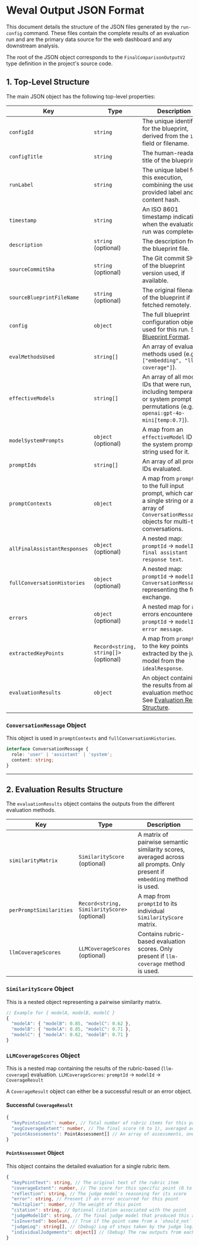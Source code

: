 # Weval Output JSON Format

This document details the structure of the JSON files generated by the `run-config` command. These files contain the complete results of an evaluation run and are the primary data source for the web dashboard and any downstream analysis.

The root of the JSON object corresponds to the `FinalComparisonOutputV2` type definition in the project's source code.

## 1. Top-Level Structure

The main JSON object has the following top-level properties:

| Key | Type | Description |
| --- | --- | --- |
| `configId` | `string` | The unique identifier for the blueprint, derived from the `id` field or filename. |
| `configTitle` | `string` | The human-readable title of the blueprint. |
| `runLabel` | `string` | The unique label for this execution, combining the user-provided label and a content hash. |
| `timestamp` | `string` | An ISO 8601 timestamp indicating when the evaluation run was completed. |
| `description` | `string` (optional) | The description from the blueprint file. |
| `sourceCommitSha` | `string` (optional) | The Git commit SHA of the blueprint version used, if available. |
| `sourceBlueprintFileName` | `string` (optional) | The original filename of the blueprint if fetched remotely. |
| `config` | `object` | The full blueprint configuration object used for this run. See [Blueprint Format](BLUEPRINT_FORMAT.md). |
| `evalMethodsUsed` | `string[]` | An array of evaluation methods used (e.g., `["embedding", "llm-coverage"]`). |
| `effectiveModels` | `string[]` | An array of all model IDs that were run, including temperature or system prompt permutations (e.g., `openai:gpt-4o-mini[temp:0.7]`). |
| `modelSystemPrompts`| `object` (optional) | A map from an `effectiveModel` ID to the system prompt string used for it. |
| `promptIds` | `string[]` | An array of all prompt IDs evaluated. |
| `promptContexts` | `object` | A map from `promptId` to the full input prompt, which can be a single string or an array of `ConversationMessage` objects for multi-turn conversations. |
| `allFinalAssistantResponses` | `object` (optional) | A nested map: `promptId` -> `modelId` -> `final assistant response text`. |
| `fullConversationHistories` | `object` (optional) | A nested map: `promptId` -> `modelId` -> `ConversationMessage[]` representing the full exchange. |
| `errors` | `object` (optional) | A nested map for any errors encountered: `promptId` -> `modelId` -> `error message`. |
| `extractedKeyPoints`| `Record<string, string[]>` (optional) | A map from `promptId` to the key points extracted by the judge model from the `idealResponse`. |
| `evaluationResults`| `object` | An object containing the results from all evaluation methods. See [Evaluation Results Structure](#2-evaluation-results-structure). |

### `ConversationMessage` Object

This object is used in `promptContexts` and `fullConversationHistories`.

```typescript
interface ConversationMessage {
  role: 'user' | 'assistant' | 'system';
  content: string;
}
```

---

## 2. Evaluation Results Structure

The `evaluationResults` object contains the outputs from the different evaluation methods.

| Key | Type | Description |
| --- | --- | --- |
| `similarityMatrix` | `SimilarityScore` (optional) | A matrix of pairwise semantic similarity scores, averaged across all prompts. Only present if `embedding` method is used. |
| `perPromptSimilarities` | `Record<string, SimilarityScore>` (optional) | A map from `promptId` to its individual `SimilarityScore` matrix. |
| `llmCoverageScores` | `LLMCoverageScores` (optional) | Contains rubric-based evaluation scores. Only present if `llm-coverage` method is used. |

### `SimilarityScore` Object

This is a nested object representing a pairwise similarity matrix.

```typescript
// Example for { modelA, modelB, modelC }
{
  "modelA": { "modelB": 0.85, "modelC": 0.62 },
  "modelB": { "modelA": 0.85, "modelC": 0.71 },
  "modelC": { "modelA": 0.62, "modelB": 0.71 }
}
```

### `LLMCoverageScores` Object

This is a nested map containing the results of the rubric-based (`llm-coverage`) evaluation.
`LLMCoverageScores`: `promptId` -> `modelId` -> `CoverageResult`

A `CoverageResult` object can either be a successful result or an error object.

#### Successful `CoverageResult`

```typescript
{
  "keyPointsCount": number, // Total number of rubric items for this prompt
  "avgCoverageExtent": number, // The final score (0 to 1), averaged across all points, respecting multipliers
  "pointAssessments": PointAssessment[] // An array of assessments, one for each rubric item
}
```

#### `PointAssessment` Object

This object contains the detailed evaluation for a single rubric item.

```typescript
{
  "keyPointText": string, // The original text of the rubric item
  "coverageExtent": number, // The score for this specific point (0 to 1)
  "reflection": string, // The judge model's reasoning for its score
  "error": string, // Present if an error occurred for this point
  "multiplier": number, // The weight of this point
  "citation": string, // Optional citation associated with the point
  "judgeModelId": string, // The final judge model that produced this assessment
  "isInverted": boolean, // True if the point came from a `should_not` block
  "judgeLog": string[], // (Debug) Log of steps taken by the judge logic
  "individualJudgements": object[] // (Debug) The raw outputs from each judge in a consensus call
}
``` 